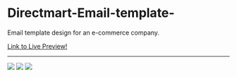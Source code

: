 # Directmart-Email-template-
Email template design for an e-commerce company. 

[Link to Live Preview!](https://htmlpreview.github.io/?https://github.com/JakeD57/Directmart-Email-template-/blob/master/index.html)
<hr>

<img src="https://i.ibb.co/GxN9SgH/directmart1.png">
<img src="https://i.ibb.co/tZhnbF5/directmart2.png">
<img src="https://i.ibb.co/3MW7713/directmart3.png">
